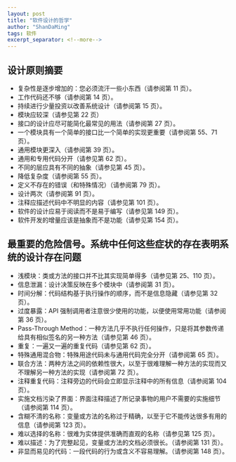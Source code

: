 ```yaml
---
layout: post
title: "软件设计的哲学"
author: "ShanDaMing"
tags: 软件
excerpt_separator: <!--more-->
---
```


<!--more-->
## 设计原则摘要
* 复杂性是逐步增加的：您必须流汗一些小东西（请参阅第 11 页）。
* 工作代码还不够（请参阅第 14 页）。
* 持续进行少量投资以改善系统设计（请参阅第 15 页）。
* 模块应较深（请参见第 22 页）
* 接口的设计应尽可能简化最常见的用法（请参阅第 27 页）。
* 一个模块具有一个简单的接口比一个简单的实现更重要（请参阅第 55、71 页）。
* 通用模块更深入（请参阅第 39 页）。
* 通用和专用代码分开（请参见第 62 页）。
* 不同的层应具有不同的抽象（请参见第 45 页）。
* 降低复杂度（请参阅第 55 页）。
* 定义不存在的错误（和特殊情况）（请参阅第 79 页）。
* 设计两次（请参阅第 91 页）。
* 注释应描述代码中不明显的内容（请参见第 101 页）。
* 软件的设计应易于阅读而不是易于编写（请参见第 149 页）。
* 软件开发的增量应该是抽象而不是功能（请参见第 154 页）。



## 最重要的危险信号。系统中任何这些症状的存在表明系统的设计存在问题
* 浅模块：类或方法的接口并不比其实现简单得多（请参见第 25、110 页）。
* 信息泄漏：设计决策反映在多个模块中（请参阅第 31 页）。
* 时间分解：代码结构基于执行操作的顺序，而不是信息隐藏（请参见第 32 页）。
* 过度暴露：API 强制调用者注意很少使用的功能，以便使用常用功能（请参阅第 36 页）。
* Pass-Through Method：一种方法几乎不执行任何操作，只是将其参数传递给具有相似签名的另一种方法（请参见第 46 页）。
* 重复：一遍又一遍的重复代码（请参见第 62 页）。
* 特殊通用混合物：特殊用途代码未与通用代码完全分开（请参阅第 65 页）。
* 联合方法：两种方法之间的依赖性很大，以至于很难理解一种方法的实现而又不理解另一种方法的实现（请参阅第 72 页）。
* 注释重复代码：注释旁边的代码会立即显示注释中的所有信息（请参阅第 104 页）。
* 实施文档污染了界面：界面注释描述了所记录事物的用户不需要的实施细节（请参阅第 114 页）。
* 含糊不清的名称：变量或方法的名称过于精确，以至于它不能传达很多有用的信息（请参阅第 123 页）。
* 难以选择的名称：很难为实体提供准确而直观的名称（请参见第 125 页）。
* 难以描述：为了完整起见，变量或方法的文档必须很长。（请参阅第 131 页）。
* 非显而易见的代码：一段代码的行为或含义不容易理解。（请参阅第 148 页）。
